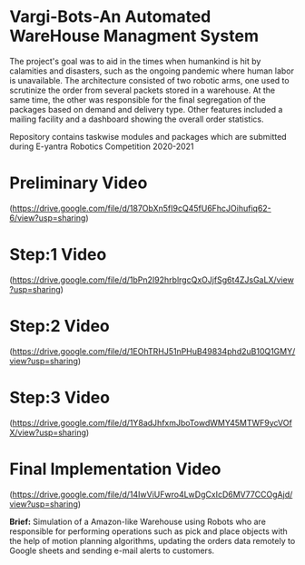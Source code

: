 # Vargi-Bots-An Automated WareHouse Managment System         

The project's goal was to aid in the times when humankind is hit by calamities and disasters, such as the ongoing pandemic where human labor is unavailable. The architecture consisted of two robotic arms, one used to scrutinize the order from several packets stored in a warehouse. At the same time, the other was responsible for the final segregation of the packages based on demand and delivery type. Other features included a mailing facility and a dashboard showing the overall order statistics. 

Repository contains taskwise modules and packages which are submitted during E-yantra Robotics Competition 2020-2021                                                               
                                                                                                                                                                                  

# Preliminary Video
(https://drive.google.com/file/d/187ObXn5fI9cQ45fU6FhcJOihufiq62-6/view?usp=sharing)

# Step:1 Video
(https://drive.google.com/file/d/1bPn2I92hrblrgcQxOJjfSg6t4ZJsGaLX/view?usp=sharing)

# Step:2 Video
(https://drive.google.com/file/d/1EOhTRHJ51nPHuB49834phd2uB10Q1GMY/view?usp=sharing)

# Step:3 Video
(https://drive.google.com/file/d/1Y8adJhfxmJboTowdWMY45MTWF9ycVOfX/view?usp=sharing)

# Final Implementation Video
(https://drive.google.com/file/d/14IwViUFwro4LwDgCxIcD6MV77CCOgAjd/view?usp=sharing)

**Brief:** Simulation of a Amazon-like Warehouse using Robots who are responsible for performing operations such as pick and place objects with the help of motion planning algorithms, updating the orders data remotely to Google sheets and sending e-mail alerts to customers.
